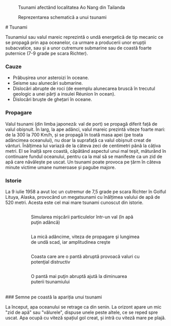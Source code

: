 <figure class="right">
	<img src="/images/aonang.jpg" alt="">
	<figcaption>Tsunami afectând localitatea Ao Nang din Tailanda</figcaption>
</figure>
<figure class="right">
	<img src="/images/tsunamischema.png" alt="">
	<figcaption>Reprezentarea schematică a unui tsunami</figcaption>
</figure>
# Tsunami

Tsunamiul sau valul mareic reprezintă o undă energetică de tip mecanic ce se propagă prin apa oceanelor, ca urmare a producerii unor erupții subacvatice, sau și a unor cutremure submarine sau de coastă foarte puternice (7-9 grade pe scara Richter).

### Cauze

* Prăbușirea unor asteroizi în oceane.
* Seisme sau alunecări submarine.
* Dislocări abrupte de roci (de exemplu alunecarea bruscă în trecutul geologic a unei părți a insulei Réunion în ocean).
* Dislocări bruște de ghețari în oceane.

### Propagare

Valul tsunami (din limba japoneză: val de port) se propagă diferit față de valul obișnuit. În larg, la ape adânci, valul mareic prezintă viteze foarte mari: de la 300 la 700 Km/h, și se propagă în toată masa apei (pe toata adâncimea oceanului), nu doar la suprafață ca valul obișnuit creat de vânturi. Înălțimea lui variază de la câteva zeci de centimetri până la câțiva metri. El se înalță spre coastă, căpătând aspectul unui mal teșit, măturând în continuare fundul oceanului, pentru ca la mal să se manifeste ca un zid de apă care năvălește pe uscat. Un tsunami poate provoca pe țărm în câteva minute victime umane numeroase și pagube majore.

### Istorie

La 9 iulie 1958 a avut loc un cutremur de 7,5 grade pe scara Richter în Golful Lituya, Alaska, provocând un megatsunami cu înălțimea valului de apă de 520 metri. Acesta este cel mai mare tsunami cunoscut din istorie.

<div class="center">
	<figure class="center little">
		<img src="/images/tsu1.gif" alt="">
		<figure>Simularea mişcării particulelor într-un val (în apă puţin adâncă)</figure>
	</figure>
	<figure class="center little">
		<img src="/images/tsu2.gif" alt="">
		<figure>La mică adâncime, viteza de propagare şi lungimea de undă scad, iar amplitudinea creşte</figure>
	</figure>
	<figure class="center little">
		<img src="/images/tsu3.jpg" alt="">
		<figure>Coasta care are o pantă abruptă provoacă valuri cu potenţial distructiv</figure>
	</figure>
	<figure class="center little">
		<img src="/images/tsu4.jpg" alt="">
		<figure>O pantă mai puţin abruptă ajută la diminuarea puterii tsunamiului</figure>
	</figure>
</div>

<br>
### Semne pe coastă la apariția unui tsunami

La început, apa oceanului se retrage ca din senin. La orizont apare un mic "zid de apă" sau "vălurele", dispuse unele peste altele, ce se reped spre uscat. Apa ocupă cu viteză spațiul gol creat, și intră cu viteză mare pe plajă.